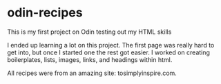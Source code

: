 # odin-recipes

This is my first project on Odin testing out my HTML skills

I ended up learning a lot on this project. The first page was really hard to get into, but once I started one the rest got easier. I worked on creating boilerplates, lists, images, links, and headings within html.

All recipes were from an amazing site: tosimplyinspire.com.